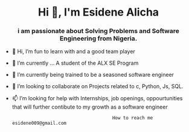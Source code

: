 

<h1 align="center">Hi 👋, I'm Esidene Alicha </h1>
<h3 align="center">i am passionate about Solving Problems and Software Engineering from Nigeria.</h3>





- 👋 Hi, I’m fun to learn with and a good team player
- 👀 I’m currently ... A student of the ALX SE Program
- 🌱 I’m currently being trained to be a seasoned software engineer
- 💞️ I’m looking to collaborate on Projects related to c, Python, Js, SQL.
- 📫 I’m looking for help with Internships, job openings, oppourtunities that will further contibute to my growth as a software engineer
      
                                           How to reach me esidene009@gmail.com

<!---
dene009/dene009 is a ✨ special ✨ repository because its `README.md` (this file) appears on your GitHub profile.
You can click the Preview link to take a look at your changes.
--->
